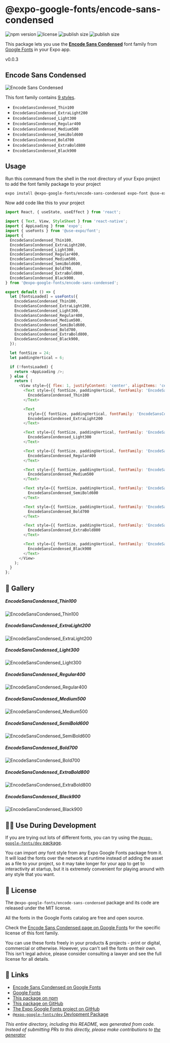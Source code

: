 # @expo-google-fonts/encode-sans-condensed

![npm version](https://flat.badgen.net/npm/v/@expo-google-fonts/encode-sans-condensed)
![license](https://flat.badgen.net/github/license/expo/google-fonts)
![publish size](https://flat.badgen.net/packagephobia/install/@expo-google-fonts/encode-sans-condensed)
![publish size](https://flat.badgen.net/packagephobia/publish/@expo-google-fonts/encode-sans-condensed)

This package lets you use the [**Encode Sans Condensed**](https://fonts.google.com/specimen/Encode+Sans+Condensed) font family from [Google Fonts](https://fonts.google.com/) in your Expo app.

v0.0.3

## Encode Sans Condensed

![Encode Sans Condensed](./font-family.png)

This font family contains [9 styles](#-gallery).

- `EncodeSansCondensed_Thin100`
- `EncodeSansCondensed_ExtraLight200`
- `EncodeSansCondensed_Light300`
- `EncodeSansCondensed_Regular400`
- `EncodeSansCondensed_Medium500`
- `EncodeSansCondensed_SemiBold600`
- `EncodeSansCondensed_Bold700`
- `EncodeSansCondensed_ExtraBold800`
- `EncodeSansCondensed_Black900`

## Usage

Run this command from the shell in the root directory of your Expo project to add the font family package to your project
```sh
expo install @expo-google-fonts/encode-sans-condensed expo-font @use-expo/font
```

Now add code like this to your project
```js
import React, { useState, useEffect } from 'react';

import { Text, View, StyleSheet } from 'react-native';
import { AppLoading } from 'expo';
import { useFonts } from '@use-expo/font';
import {
  EncodeSansCondensed_Thin100,
  EncodeSansCondensed_ExtraLight200,
  EncodeSansCondensed_Light300,
  EncodeSansCondensed_Regular400,
  EncodeSansCondensed_Medium500,
  EncodeSansCondensed_SemiBold600,
  EncodeSansCondensed_Bold700,
  EncodeSansCondensed_ExtraBold800,
  EncodeSansCondensed_Black900,
} from '@expo-google-fonts/encode-sans-condensed';

export default () => {
  let [fontsLoaded] = useFonts({
    EncodeSansCondensed_Thin100,
    EncodeSansCondensed_ExtraLight200,
    EncodeSansCondensed_Light300,
    EncodeSansCondensed_Regular400,
    EncodeSansCondensed_Medium500,
    EncodeSansCondensed_SemiBold600,
    EncodeSansCondensed_Bold700,
    EncodeSansCondensed_ExtraBold800,
    EncodeSansCondensed_Black900,
  });

  let fontSize = 24;
  let paddingVertical = 6;

  if (!fontsLoaded) {
    return <AppLoading />;
  } else {
    return (
      <View style={{ flex: 1, justifyContent: 'center', alignItems: 'center' }}>
        <Text style={{ fontSize, paddingVertical, fontFamily: 'EncodeSansCondensed_Thin100' }}>
          EncodeSansCondensed_Thin100
        </Text>

        <Text
          style={{ fontSize, paddingVertical, fontFamily: 'EncodeSansCondensed_ExtraLight200' }}>
          EncodeSansCondensed_ExtraLight200
        </Text>

        <Text style={{ fontSize, paddingVertical, fontFamily: 'EncodeSansCondensed_Light300' }}>
          EncodeSansCondensed_Light300
        </Text>

        <Text style={{ fontSize, paddingVertical, fontFamily: 'EncodeSansCondensed_Regular400' }}>
          EncodeSansCondensed_Regular400
        </Text>

        <Text style={{ fontSize, paddingVertical, fontFamily: 'EncodeSansCondensed_Medium500' }}>
          EncodeSansCondensed_Medium500
        </Text>

        <Text style={{ fontSize, paddingVertical, fontFamily: 'EncodeSansCondensed_SemiBold600' }}>
          EncodeSansCondensed_SemiBold600
        </Text>

        <Text style={{ fontSize, paddingVertical, fontFamily: 'EncodeSansCondensed_Bold700' }}>
          EncodeSansCondensed_Bold700
        </Text>

        <Text style={{ fontSize, paddingVertical, fontFamily: 'EncodeSansCondensed_ExtraBold800' }}>
          EncodeSansCondensed_ExtraBold800
        </Text>

        <Text style={{ fontSize, paddingVertical, fontFamily: 'EncodeSansCondensed_Black900' }}>
          EncodeSansCondensed_Black900
        </Text>
      </View>
    );
  }
};

```

## 🔡 Gallery

##### EncodeSansCondensed_Thin100
![EncodeSansCondensed_Thin100](./c2d65f9836891e7be8e4f366b0daa5300822ec7e50add6db5597d2947739ea20.ttf.png)

##### EncodeSansCondensed_ExtraLight200
![EncodeSansCondensed_ExtraLight200](./138b74330c8e0d86094f3164019df7594d74187b1d46294fc1be869488146eb5.ttf.png)

##### EncodeSansCondensed_Light300
![EncodeSansCondensed_Light300](./c2fbe98bd01eed6d6e9965149ece772f8df140fa27924151375ad388148a46a3.ttf.png)

##### EncodeSansCondensed_Regular400
![EncodeSansCondensed_Regular400](./864d5dbdc88484d744c5f412429aee361f61759144cb2a09436e172e49cb0396.ttf.png)

##### EncodeSansCondensed_Medium500
![EncodeSansCondensed_Medium500](./d681997db3c7754ba70e3d8b22cbe560677787b73469a962a069f9e257235795.ttf.png)

##### EncodeSansCondensed_SemiBold600
![EncodeSansCondensed_SemiBold600](./8c085d57fde1c82f5051fcdd197852a958132024196a3989c6ab00f550576534.ttf.png)

##### EncodeSansCondensed_Bold700
![EncodeSansCondensed_Bold700](./a9dde6d2d55aa492820fd930f6d9358fe60b27d9deb328384adca6f7efd4984d.ttf.png)

##### EncodeSansCondensed_ExtraBold800
![EncodeSansCondensed_ExtraBold800](./e295aa9a8ecab00ca9e9012a789c72ec620a1e03dabae570058ecf0b61ad43f0.ttf.png)

##### EncodeSansCondensed_Black900
![EncodeSansCondensed_Black900](./65117e9c412bff42a1dd46d75a60d81bf0f70390e437c1d689525a2c422e4a71.ttf.png)


## 👩‍💻 Use During Development

If you are trying out lots of different fonts, you can try using the [`@expo-google-fonts/dev` package](https://github.com/expo/google-fonts/tree/master/font-packages/dev#readme).

You can import *any* font style from any Expo Google Fonts package from it. It will load the fonts
over the network at runtime instead of adding the asset as a file to your project, so it may take longer
for your app to get to interactivity at startup, but it is extremely convenient
for playing around with any style that you want.

## 📖 License

The `@expo-google-fonts/encode-sans-condensed` package and its code are released under the MIT license.

All the fonts in the Google Fonts catalog are free and open source.

Check the [Encode Sans Condensed page on Google Fonts](https://fonts.google.com/specimen/Encode+Sans+Condensed) for the specific license of this font family.

You can use these fonts freely in your products & projects - print or digital, commercial or otherwise. However, you can't sell the fonts on their own. This isn't legal advice, please consider consulting a lawyer and see the full license for all details.

## 🔗 Links

- [Encode Sans Condensed on Google Fonts](https://fonts.google.com/specimen/Encode+Sans+Condensed)
- [Google Fonts](https://fonts.google.com/)
- [This package on npm](https://www.npmjs.com/package/@expo-google-fonts/encode-sans-condensed)
- [This package on GitHub](https://github.com/expo/google-fonts/tree/master/font-packages/encode-sans-condensed)
- [The Expo Google Fonts project on GitHub](https://github.com/expo/google-fonts)
- [`@expo-google-fonts/dev` Devlopment Package](https://github.com/expo/google-fonts/tree/master/font-packages/dev)


*This entire directory, including this README, was generated from code. Instead of submitting PRs to this directly, please make contributions to [the generator](https://github.com/expo/google-fonts/tree/master/packages/generator)*
